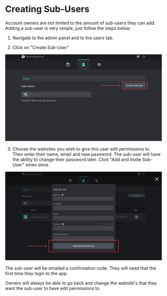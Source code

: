 # Creating Sub-Users

Account owners are not limited to the amount of sub-users they can add. Adding a sub-user is very simple, just follow the steps below.

1.  Navigate to the admin panel and to the users tab.

2.  Click on "Create Sub-User"

![Adding user step 2](./adding-user-step-1.png)

3.  Choose the websites you wish to give this user edit permissions to. Then enter their name, email and new password. The sub-user will have the ability to change their password later. Click "Add and Invite Sub-User" when done.

![Adding user step 3](./adding-user-step-2.png)

The sub-user will be emailed a confirmation code. They will need that the first time they login to the app.

Owners will always be able to go back and change the website's that they want the sub-user to have edit permissions to.
